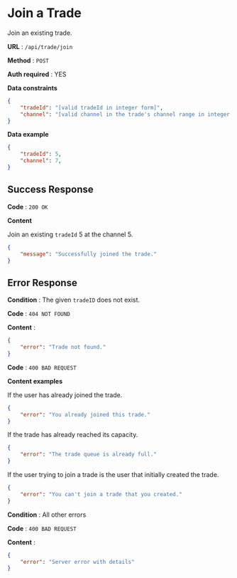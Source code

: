 # Join a Trade

Join an existing trade.

**URL** : `/api/trade/join`

**Method** : `POST`

**Auth required** : YES

**Data constraints**

```json
{
    "tradeId": "[valid tradeId in integer form]",
    "channel": "[valid channel in the trade's channel range in integer form]",
}
```

**Data example**

```json
{
    "tradeId": 5,
    "channel": 7,
}
```

## Success Response

**Code** : `200 OK`

**Content**

Join an existing `tradeId` 5 at the channel 5.

```json
{
    "message": "Successfully joined the trade."
}
```

## Error Response

**Condition** : The given `tradeID` does not exist.

**Code** : `404 NOT FOUND`

**Content** :

```json
{
    "error": "Trade not found."
}
```

**Code** : `400 BAD REQUEST`

**Content examples**

If the user has already joined the trade.

```json
{
    "error": "You already joined this trade."
}
```

If the trade has already reached its capacity.

```json
{
    "error": "The trade queue is already full."
}
```

If the user trying to join a trade is the user that initially created the trade.

```json
{
    "error": "You can't join a trade that you created."
}
```

**Condition** : All other errors

**Code** : `400 BAD REQUEST`

**Content** :

```json
{
    "error": "Server error with details"
}
```

